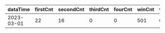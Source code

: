 |dataTime|firstCnt|secondCnt|thirdCnt|fourCnt|winCnt|vrate|wrate|
|-|-|-|-|-|-|-|-|
|2023-03-01|22|16|0|0|501|0%|0%|